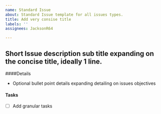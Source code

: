 ```yaml
---
name: Standard Issue
about: Standard Issue template for all issues types.
title: Add very consise title
labels: ''
assignees: JacksonR64

---
```


## Short Issue description sub title expanding on the concise title, ideally 1 line.

####Details 
- Optional bullet point details expanding detailing on issues objectives

#### Tasks
-[ ] Add granular tasks
